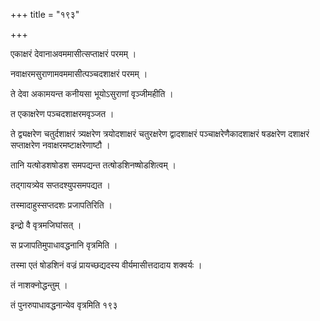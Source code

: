 +++
title = "१९३"

+++

 

एकाक्षरं देवानाअवममासीत्सप्ताक्षरं परमम् । 

नवाक्षरमसुराणामवममासीत्पञ्चदशाक्षरं परमम् । 

ते देवा अकामयन्त कनीयसा भूयोऽसुराणां वृञ्जीमहीति । 

त एकाक्षरेण पञ्चदशाक्षरमवृञ्जत । 

ते द्व्यक्षरेण चतुर्दशाक्षरं त्र्यक्षरेण त्रयोदशाक्षरं चतुरक्षरेण
द्वादशाक्षरं पञ्चाक्षरेणैकादशाक्षरं षडक्षरेण दशाक्षरं
सप्ताक्षरेण नवाक्षरमष्टाक्षरेणाष्टौ । 

तानि यत्षोडशषोडश समपद्यन्त तत्षोडशिनष्षोडशित्वम् । 

तद्गायत्र्येव सप्तदश्युपसमपद्यत । 

तस्मादाहुस्सप्तदशः प्रजापतिरिति । 

इन्द्रो वै वृत्रमजिघांसत् । 

स प्रजापतिमुपाधावद्धनानि वृत्रमिति । 

तस्मा एतं षोडशिनं वज्रं प्रायच्छद्यदस्य वीर्यमासीत्तदादाय शक्वर्यः । 

तं नाशक्नोद्धन्तुम् । 

तं पुनरुपाधावद्धनान्येव वृत्रमिति १९३
